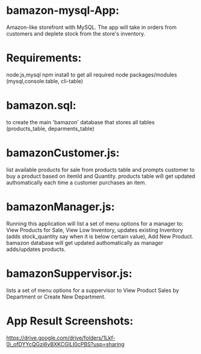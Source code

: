 # bamazon-mysql-App:
Amazon-like storefront with MySQL. 
The app will take in orders from customers and deplete stock from the store's inventory.

# Requirements:

  node.js,mysql
  npm install to get all required node packages/modules (mysql,console.table, cli-table)

# bamazon.sql:
  to create the main 'bamazon' database that stores all tables (products_table, deparments_table)
# bamazonCustomer.js:
  list available products for sale from products table and prompts customer to buy a product based on itemId and Quantity.
  products table will get updated authomatically each time a customer purchases an item.
  
# bamazonManager.js:
  Running this application will list a set of menu options for a manager to:
  View Products for Sale, 
  View Low Inventory,
  updates existing Inventory (adds stock_quantity say when it is below certain value),
  Add New Product.
  bamazon database will get updated authomatically as manager adds/updates products.
# bamazonSuppervisor.js:
  lists a set of menu options for a suppervisor to View Product Sales by Department or Create New Department.
# App Result Screenshots:
  https://drive.google.com/drive/folders/1Lkf-0j_ofDYYcQGzi6yBXKCGILI0cPBS?usp=sharing
  
  
  


